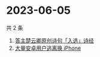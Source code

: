 # 2023-06-05

共 2 条

<!-- BEGIN ZHIHUSEARCH -->
<!-- 最后更新时间 Mon Jun 05 2023 19:09:47 GMT+0800 (China Standard Time) -->
1. [答主楚云卿原创诗句「入选」诗经](https://www.zhihu.com/search?q=答主楚云卿原创诗句「入选」诗经)
1. [大量安卓用户逃离换 iPhone](https://www.zhihu.com/search?q=大量安卓用户逃离换%20iPhone)
<!-- END ZHIHUSEARCH -->

